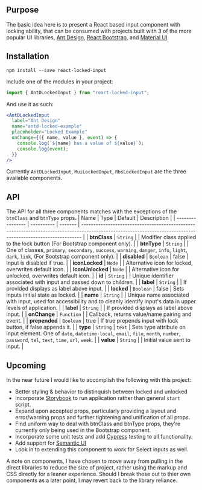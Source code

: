 ## Purpose

The basic idea here is to present a React based input component with locking ability, that can be consumed with projects built with 3 of the more popular UI libraries, [Ant Design](https://ant.design/), [React Bootstrap](https://react-bootstrap.github.io/), and [Material UI](https://material-ui.com/).

## Installation

```
npm install --save react-locked-input
```

Include one of the modules in your project:

```js
import { AntDLockedInput } from "react-locked-input";
```

And use it as such:

```jsx
<AntDLockedInput
  label="Ant Design"
  name="antd-locked-example"
  placeholder="Locked Example"
  onChange={({ name, value }, event) => {
    console.log(`${name} has a value of ${value}`);
    console.log(event);
  }}
/>
```

Currently `AntDLockedInput`, `MuiLockedInput`, `RbsLockedInput` are the three available components.

## API

The API for all three components matches with the exceptions of the `btnClass` and `btnType` props.
| Name | Type | Default | Description |
| ---------------- | ---------- | ------- | ------------------------------------------------------------------------------------------------------------------------------------------------------------ |
| **btnClass** | `String` | | Modifier class applied to the lock button (For Bootstrap component only). |
| **btnType** | `String` | | One of classes, `primary`, `secondary`, `success`, `warning`, `danger`, `info`, `light`, `dark`, `link`, (For Bootstrap component only). |
| **disabled** | `Boolean` | false | Input is disabled if true. |
| **iconLocked** | `Node` | | Alternative icon for locked, overwrites default icon. |
| **iconUnlocked** | `Node` | | Alternative icon for unlocked, overwrites default icon. |
| **id** | `String` | | Unique identifier associated with input and passed down to children. |
| **label** | `String` | | If provided displays as label above input. |
| **locked** | `Boolean` | false | Sets inputs initial state as locked. |
| **name** | `String` | | Unique name associated with input, used for accessibility and to cleanly identify input's data in upper levels of application. |
| **label** | `String` | | If provided displays as label above input. |
| **onChange** | `Function` | | Callback, returns value/name pairing and event. |
| **prepended** | `Boolean` | true | If true prepends input with lock button, if false appends it. |
| **type** | `String` | `text` | Sets type attribute on input element. One of `date`, `datetime-local`, `email`, `file`, `month`, `number`, `password`, `tel`, `text`, `time`, `url`, `week`. |
| **value** | `String` | | Initial value sent to input. |

## Upcoming

In the near future I would like to accomplish the following with this project:

- Better styling & behavior to distinquish between locked and unlocked
- Incorporate [Storybook](https://storybook.js.org/) to run application rather than general `start` script.
- Expand upon accepted props, particularly providing a layout and error/warning props and further tightening and unification of all props.
- Find uniform way to deal with btnClass and btnType props, they're currently only being used in the Bootstrap component.
- Incorporate some unit tests and add [Cypress](https://www.cypress.io/) testing to all functionality.
- Add support for [Semantic UI](https://semantic-ui.com/)
- Look in to extending this component to work for Select inputs as well.

A note on components, I have chosen to move away from pulling in the direct libraries to reduce the size of project, rather using the markup and CSS directly for a leaner experience. Should I break these out to thier own components as a later point, I may revert back to the library reliance.
